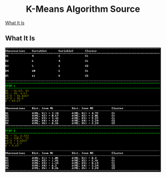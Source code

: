 <h1 align="center">K-Means Algorithm Source</h1>

[What It Is](#what-it-is)

## What It Is

![Preview Thumbnail](https://raw.githubusercontent.com/Dentrax/Data-Mining-Algorithms/master/images/kmeans.png)